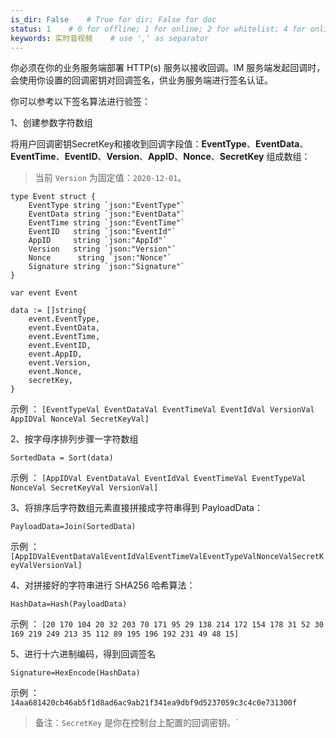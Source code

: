 ```yaml
---
is_dir: False    # True for dir; False for doc
status: 1    # 0 for offline; 1 for online; 2 for whitelist; 4 for online but hidden in TOC
keywords: 实时音视频    # use ',' as separator
---
```


你必须在你的业务服务端部署 HTTP(s) 服务以接收回调。IM 服务端发起回调时，会使用你设置的回调密钥对回调签名，供业务服务端进行签名认证。

你可以参考以下签名算法进行验签：

1、创建参数字符数组

将用户回调密钥SecretKey和接收到回调字段值：**EventType**、**EventData**、**EventTime**、**EventID**、**Version**、**AppID**、**Nonce**、**SecretKey** 组成数组：
> 当前 `Version` 为固定值：`2020-12-01`。
```
type Event struct {
	EventType string `json:"EventType"`
	EventData string `json:"EventData"`
	EventTime string `json:"EventTime"`
	EventID   string `json:"EventId"`
	AppID     string `json:"AppId"`
	Version   string `json:"Version"`
	Nonce      string `json:"Nonce"`
	Signature string `json:"Signature"`
}

var event Event

data := []string{
	event.EventType,
	event.EventData,
	event.EventTime,
	event.EventID,
	event.AppID,
	event.Version,
	event.Nonce,
	secretKey,
}
```
示例 ： `[EventTypeVal EventDataVal EventTimeVal EventIdVal VersionVal AppIDVal NonceVal SecretKeyVal]`

2、按字母序排列步骤一字符数组
```
SortedData = Sort(data)
```
示例 ： `[AppIDVal EventDataVal EventIdVal EventTimeVal EventTypeVal NonceVal SecretKeyVal VersionVal]`

3、将排序后字符数组元素直接拼接成字符串得到 PayloadData：
```
PayloadData=Join(SortedData)
```
示例 ： `[AppIDValEventDataValEventIdValEventTimeValEventTypeValNonceValSecretKeyValVersionVal]`

4、对拼接好的字符串进行 SHA256 哈希算法：
```
HashData=Hash(PayloadData)
```
示例 ： `[20 170 104 20 32 203 70 171 95 29 138 214 172 154 178 31 52 30 169 219 249 213 35 112 89 195 196 192 231 49 48 15]`


5、进行十六进制编码，得到回调签名
```
Signature=HexEncode(HashData)
```
示例 ： `14aa681420cb46ab5f1d8ad6ac9ab21f341ea9dbf9d5237059c3c4c0e731300f`

> 备注：`SecretKey` 是你在控制台上配置的回调密钥。`

